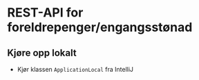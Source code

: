 # REST-API for foreldrepenger/engangsstønad

## Kjøre opp lokalt
* Kjør klassen ```ApplicationLocal``` fra IntelliJ
